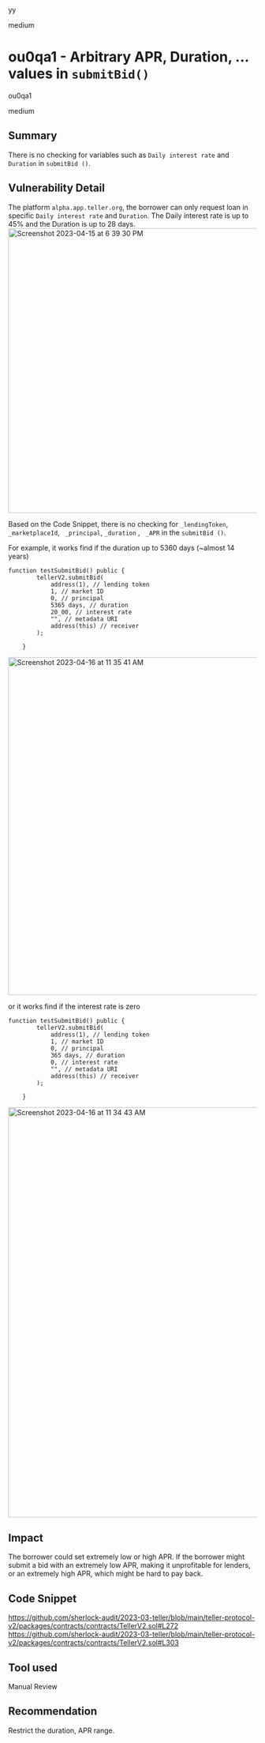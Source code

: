 yy

medium

# ou0qa1 - Arbitrary APR, Duration, ... values in `submitBid()`

ou0qa1 

medium

## Summary
There is no checking for variables such as `Daily interest rate` and `Duration` in `submitBid ()`. 

## Vulnerability Detail
The platform `alpha.app.teller.org`,  the borrower can only request loan in specific `Daily interest rate` and `Duration`. The Daily interest rate is up to 45% and the Duration is up to 28 days.
<img width="577" alt="Screenshot 2023-04-15 at 6 39 30 PM" src="https://user-images.githubusercontent.com/123786855/232264506-1a2cdee3-6228-4ed9-aa1f-dddeb1d348e6.png">


Based on the Code Snippet, there is no checking for `_lendingToken`, `_marketplaceId`, ` _principal`,  `_duration` , ` _APR` in the `submitBid ()`.

For example, it works find if the duration up to 5360 days (~almost 14 years)
```solidity
function testSubmitBid() public {
        tellerV2.submitBid(
            address(1), // lending token
            1, // market ID
            0, // principal
            5365 days, // duration
            20_00, // interest rate
            "", // metadata URI
            address(this) // receiver
        );
        
    }
```
<img width="685" alt="Screenshot 2023-04-16 at 11 35 41 AM" src="https://user-images.githubusercontent.com/123786855/232265039-778510f9-cc6b-4077-8aee-4f43d5d5990e.png">


or it works find if the interest rate is zero
```solidity
function testSubmitBid() public {
        tellerV2.submitBid(
            address(1), // lending token
            1, // market ID
            0, // principal
            365 days, // duration
            0, // interest rate
            "", // metadata URI
            address(this) // receiver
        );
        
    }
```
<img width="831" alt="Screenshot 2023-04-16 at 11 34 43 AM" src="https://user-images.githubusercontent.com/123786855/232265020-7181e931-60c1-4d10-9e87-6e21a0213785.png">


## Impact
The borrower could set extremely low or high APR. If the borrower might submit a bid with an extremely low APR, making it unprofitable for lenders, or an extremely high APR, which might be hard to pay back.

## Code Snippet
https://github.com/sherlock-audit/2023-03-teller/blob/main/teller-protocol-v2/packages/contracts/contracts/TellerV2.sol#L272
https://github.com/sherlock-audit/2023-03-teller/blob/main/teller-protocol-v2/packages/contracts/contracts/TellerV2.sol#L303

## Tool used
Manual Review

## Recommendation
Restrict the duration, APR range.
